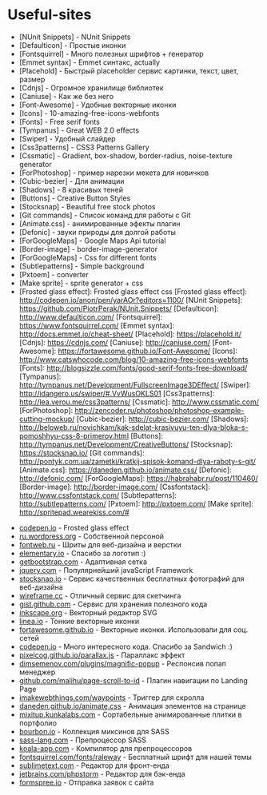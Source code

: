 # Useful-sites
* [NUnit Snippets] - NUnit Snippets
* [Defaulticon] - Простые иконки
* [Fontsquirrel] - Много полезных шрифтов + генератор
* [Emmet syntax] - Emmet синтакс, actually
* [Placehold] - Быстрый placeholder сервис картинки, текст, цвет, размер
* [Сdnjs] - Огромное хранилище библиотек
* [Сaniuse] - Как же без него
* [Font-Awesome] - Удобные векторные иконки
* [Icons] - 10-amazing-free-icons-webfonts
* [Fonts] - Free serif fonts
* [Tympanus] - Great WEB 2.0 effects
* [Swiper] - Удобный слайдер
* [Сss3patterns] - CSS3 Patterns Gallery
* [Сssmatic] - Gradient, box-shadow, border-radius, noise-texture generator
* [ForPhotoshop] - пример нарезки мекета для новичков
* [Сubic-bezier] - Для анимации
* [Shadows] - 8 красивых теней
* [Buttons] - Creative Button Styles
* [Stocksnap] - Beautiful free stock photos
* [Git commands] - Список команд для работы с Git 
* [Animate.css] - анимированные эфекты плагин
* [Defonic] - звуки природы для долгой работы
* [ForGoogleMaps] - Google Maps Api tutorial
* [Border-image] - border-image-generator
* [ForGoogleMaps] - Css for different fonts
* [Subtlepatterns] - Simple background
* [Pxtoem] - converter
* [Make sprite] - sprite generator + css
* [Frosted glass effect]: Frosted glass effect css
[Frosted glass effect]: <http://codepen.io/anon/pen/yarAOr?editors=1100/>
[NUnit Snippets]: <https://github.com/PiotrPerak/NUnit.Snippets/>
[Defaulticon]: <http://www.defaulticon.com/>
[Fontsquirrel]: <https://www.fontsquirrel.com/>
[Emmet syntax]: <http://docs.emmet.io/cheat-sheet/>
[Placehold]: <https://placehold.it/>
[Сdnjs]: <https://cdnjs.com/>
[Сaniuse]: <http://caniuse.com/>
[Font-Awesome]: <https://fortawesome.github.io/Font-Awesome/>
[Icons]: <http://www.catswhocode.com/blog/10-amazing-free-icons-webfonts>
[Fonts]: <http://blogsizzle.com/fonts/good-serif-fonts-free-download/>
[Tympanus]: <http://tympanus.net/Development/FullscreenImage3DEffect/>
[Swiper]: <http://idangero.us/swiper/#.VvWusOKLS01>
[Сss3patterns]: <http://lea.verou.me/css3patterns/>
[Сssmatic]: <http://www.cssmatic.com/>
[ForPhotoshop]: <http://zencoder.ru/photoshop/photoshop-example-cutting-mockup/>
[Сubic-bezier]: <http://cubic-bezier.com/>
[Shadows]: <http://beloweb.ru/novichkam/kak-sdelat-krasivuyu-ten-dlya-bloka-s-pomoshhyu-css-8-primerov.html>
[Buttons]: <http://tympanus.net/Development/CreativeButtons/>
[Stocksnap]: <https://stocksnap.io/>
[Git commands]: <http://pontyk.com.ua/zametki/kratkij-spisok-komand-dlya-raboty-s-git/>
[Animate.css]: <https://daneden.github.io/animate.css/>
[Defonic]: <http://defonic.com/>
[ForGoogleMaps]: <https://habrahabr.ru/post/110460/>
[Border-image]: <http://border-image.com/>
[Cssfontstack]: <http://www.cssfontstack.com/>
[Subtlepatterns]: <http://subtlepatterns.com/>
[Pxtoem]: <http://pxtoem.com/>
[Make sprite]: <http://spritepad.wearekiss.com/#>
<ul>
	<li><a href="http://codepen.io/anon/pen/yarAOr?editors=1100" target="_blank">codepen.io</a> - Frosted glass effect</li>
	<li><a href="http://ru.wordpress.org" target="_blank">ru.wordpress.org</a> - Собственной персоной</li>
	<li><a href="http://fontweb.ru" target="_blank">fontweb.ru</a> - Шриты для веб-дизайна и верстки</li>
	<li><a href="http://elementary.io" target="_blank">elementary.io</a> - Спасибо за логотип :)</li>
	<li><a href="http://getbootstrap.com" target="_blank">getbootstrap.com</a> - Адаптивная сетка</li>
	<li><a href="http://jquery.com" target="_blank">jquery.com</a> - Популярнейший javaScript Framework</li>
	<li><a href="http://stocksnap.io" target="_blank">stocksnap.io</a> - Сервис качественных бесплатных фотографий для веб-дизайна</li>
	<li><a href="http://wireframe.cc/fEKu0b" target="_blank">wireframe.cc</a> - Отличный сервис для скетчинга</li>
	<li><a href="http://gist.github.com/agragregra" target="_blank">gist.github.com</a> - Сервис для хранения полезного кода</li>
	<li><a href="http://inkscape.org" target="_blank">inkscape.org</a> - Векторный редактор SVG</li>
	<li><a href="http://linea.io" target="_blank">linea.io</a> - Тонкие векторные иконки</li>
	<li><a href="http://fortawesome.github.io/Font-Awesome" target="_blank">fortawesome.github.io</a> - Векторные иконки. Использовали для соц. сетей</li>
	<li><a href="http://codepen.io/anon/pen/azYBoX" target="_blank">codepen.io</a> - Много интересного кода. Спасибо за Sandwich :)</li>
	<li><a href="http://pixelcog.github.io/parallax.js" target="_blank">pixelcog.github.io/parallax.js</a> - Параллакс эффект</li>
	<li><a href="http://dimsemenov.com/plugins/magnific-popup" target="_blank">dimsemenov.com/plugins/magnific-popup</a> - Респонсив попап менеджер</li>
	<li><a href="http://github.com/malihu/page-scroll-to-id" target="_blank">github.com/malihu/page-scroll-to-id</a> - Плагин навигации по Landing Page</li>
	<li><a href="http://imakewebthings.com/waypoints" target="_blank">imakewebthings.com/waypoints</a> - Триггер для скролла</li>
	<li><a href="http://daneden.github.io/animate.css" target="_blank">daneden.github.io/animate.css</a> - Анимация элементов на странице</li>
	<li><a href="http://mixitup.kunkalabs.com" target="_blank">mixitup.kunkalabs.com</a> - Сортабельные анимированные плитки в портфолио</li>
	<li><a href="http://bourbon.io" target="_blank">bourbon.io</a> - Коллекция миксинов для SASS</li>
	<li><a href="http://sass-lang.com" target="_blank">sass-lang.com</a> - Препроцессор SASS</li>
	<li><a href="http://koala-app.com" target="_blank">koala-app.com</a> - Компилятор для препроцессоров</li>
	<li><a href="http://fontsquirrel.com/fonts/raleway" target="_blank">fontsquirrel.com/fonts/raleway</a> - Бесплатный шрифт для нашей темы</li>
	<li><a href="http://sublimetext.com" target="_blank">sublimetext.com</a> - Редактор для фронт-енда</li>
	<li><a href="http://jetbrains.com/phpstorm" target="_blank">jetbrains.com/phpstorm</a> - Редактор для бэк-енда</li>
	<li><a href="http://formspree.io" target="_blank">formspree.io</a> - Отправка заявок с сайта</li>
</ul>
